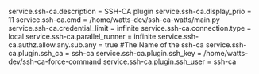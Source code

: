 service.ssh-ca.description = SSH-CA plugin
service.ssh-ca.display_prio = 11
service.ssh-ca.cmd = /home/watts-dev/ssh-ca-watts/main.py
service.ssh-ca.credential_limit = infinite
service.ssh-ca.connection.type = local
service.ssh-ca.parallel_runner = infinite
service.ssh-ca.authz.allow.any.sub.any = true
#The Name of the ssh-ca
service.ssh-ca.plugin.ssh_ca = ssh-ca
service.ssh-ca.plugin.ssh_key = /home/watts-dev/ssh-ca-force-command
service.ssh-ca.plugin.ssh_user = ssh-ca

